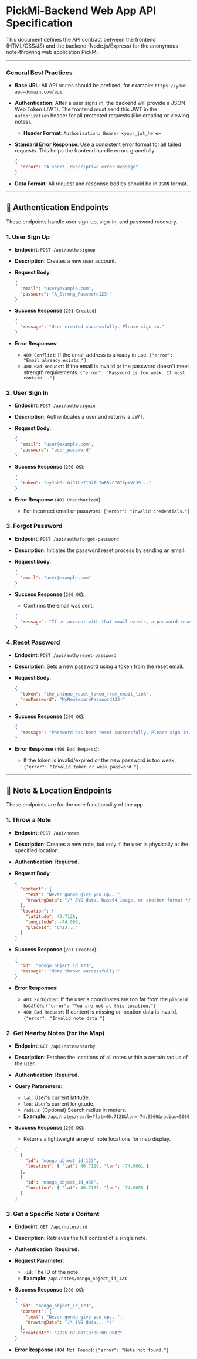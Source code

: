 # PickMi-Backend Web App API Specification

This document defines the API contract between the frontend (HTML/CSS/JS) and the backend (Node.js/Express) for the anonymous note-throwing web application PickMi.

---

### General Best Practices

- **Base URL**: All API routes should be prefixed, for example: `https://your-app-domain.com/api`.
- **Authentication**: After a user signs in, the backend will provide a JSON Web Token (JWT). The frontend must send this JWT in the `Authorization` header for all protected requests (like creating or viewing notes).
  - **Header Format**: `Authorization: Bearer <your_jwt_here>`
- **Standard Error Response**: Use a consistent error format for all failed requests. This helps the frontend handle errors gracefully.

  ```json
  {
    "error": "A short, descriptive error message"
  }
  ```

- **Data Format**: All request and response bodies should be in `JSON` format.

---

## 🔐 Authentication Endpoints

These endpoints handle user sign-up, sign-in, and password recovery.

### 1. User Sign Up

- **Endpoint**: `POST /api/auth/signup`
- **Description**: Creates a new user account.
- **Request Body**:

  ```json
  {
    "email": "user@example.com",
    "password": "A_Strong_Password123!"
  }
  ```

- **Success Response** (`201 Created`):

  ```json
  {
    "message": "User created successfully. Please sign in."
  }
  ```

- **Error Responses**:
  - `409 Conflict`: If the email address is already in use. `{"error": "Email already exists."}`
  - `400 Bad Request`: If the email is invalid or the password doesn't meet strength requirements. `{"error": "Password is too weak. It must contain..."}`

### 2. User Sign In

- **Endpoint**: `POST /api/auth/signin`
- **Description**: Authenticates a user and returns a JWT.
- **Request Body**:

  ```json
  {
    "email": "user@example.com",
    "password": "user_password"
  }
  ```

- **Success Response** (`200 OK`):

  ```json
  {
    "token": "eyJhbGciOiJIUzI1NiIsInR5cCI6IkpXVCJ9..."
  }
  ```

- **Error Response** (`401 Unauthorized`):
  - For incorrect email or password. `{"error": "Invalid credentials."}`

### 3. Forgot Password

- **Endpoint**: `POST /api/auth/forgot-password`
- **Description**: Initiates the password reset process by sending an email.
- **Request Body**:

  ```json
  {
    "email": "user@example.com"
  }
  ```

- **Success Response** (`200 OK`):

  - Confirms the email was sent.

  ```json
  {
    "message": "If an account with that email exists, a password reset link has been sent."
  }
  ```

### 4. Reset Password

- **Endpoint**: `POST /api/auth/reset-password`
- **Description**: Sets a new password using a token from the reset email.
- **Request Body**:

  ```json
  {
    "token": "the_unique_reset_token_from_email_link",
    "newPassword": "MyNewSecurePassword123!"
  }
  ```

- **Success Response** (`200 OK`):

  ```json
  {
    "message": "Password has been reset successfully. Please sign in."
  }
  ```

- **Error Response** (`400 Bad Request`):
  - If the token is invalid/expired or the new password is too weak. `{"error": "Invalid token or weak password."}`

---

## 📝 Note & Location Endpoints

These endpoints are for the core functionality of the app.

### 1. Throw a Note

- **Endpoint**: `POST /api/notes`
- **Description**: Creates a new note, but only if the user is physically at the specified location.
- **Authentication**: **Required**.
- **Request Body**:

  ```json
  {
    "content": {
      "text": "Never gonna give you up...",
      "drawingData": "/* SVG data, base64 image, or another format */"
    },
    "location": {
      "latitude": 40.7128,
      "longitude": -74.006,
      "placeId": "ChIJ..."
    }
  }
  ```

- **Success Response** (`201 Created`):

  ```json
  {
    "id": "mongo_object_id_123",
    "message": "Note thrown successfully!"
  }
  ```

- **Error Responses**:
  - `403 Forbidden`: If the user's coordinates are too far from the `placeId` location. `{"error": "You are not at this location."}`
  - `400 Bad Request`: If content is missing or location data is invalid. `{"error": "Invalid note data."}`

### 2. Get Nearby Notes (for the Map)

- **Endpoint**: `GET /api/notes/nearby`
- **Description**: Fetches the locations of all notes within a certain radius of the user.
- **Authentication**: **Required**.
- **Query Parameters**:
  - `lat`: User's current latitude.
  - `lon`: User's current longitude.
  - `radius`: (Optional) Search radius in meters.
  - **Example**: `/api/notes/nearby?lat=40.7128&lon=-74.0060&radius=5000`
- **Success Response** (`200 OK`):

  - Returns a lightweight array of note locations for map display.

  ```json
  [
    {
      "id": "mongo_object_id_123",
      "location": { "lat": 40.7129, "lon": -74.0061 }
    },
    {
      "id": "mongo_object_id_456",
      "location": { "lat": 40.7135, "lon": -74.0055 }
    }
  ]
  ```

### 3. Get a Specific Note's Content

- **Endpoint**: `GET /api/notes/:id`
- **Description**: Retrieves the full content of a single note.
- **Authentication**: **Required**.
- **Request Parameter**:
  - `:id`: The ID of the note.
  - **Example**: `/api/notes/mongo_object_id_123`
- **Success Response** (`200 OK`):

  ```json
  {
    "id": "mongo_object_id_123",
    "content": {
      "text": "Never gonna give you up...",
      "drawingData": "/* SVG data... */"
    },
    "createdAt": "2025-07-08T18:00:00.000Z"
  }
  ```

- **Error Response** (`404 Not Found`): `{"error": "Note not found."}`

  ```

  ```

